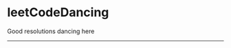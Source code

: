 # leetCodeDancing

Good resolutions dancing here

-------------------------------------------------



